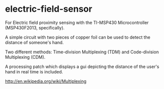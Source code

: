 electric-field-sensor
=====================
For Electric field proximity sensing with the TI-MSP430 Microcontroller (MSP430F2013, specifically).

A simple circuit with two pieces of copper foil can be used to detect the distance of someone's hand. 

Two different methods: Time-division Multiplexing (TDM) and Code-division Multiplexing (CDM). 

A processing patch which displays a gui depicting the distance of the user's hand in real time is included. 

http://en.wikipedia.org/wiki/Multiplexing

